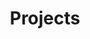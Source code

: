 ---
layout: projects
title: Projects
category: en
type: page
projects: 
  app:
  -
    name: "Lynking"
    date: "Oct 2016"
    des: "A location based web app to build your professional social network."
    img: "https://raw.githubusercontent.com/hectorguo/blog-imgs/master/img/20190608212748.png"
    link: "https://www.youtube.com/watch?v=5IVRktKPnwI&feature=youtu.be"
    based: "AngularJS, Node.js, MongoDB, Firebase"
  -
    name: "Jibo Donor"
    date: "Sep 2016"
    des: "Leveraging api.ai and square to let Jibo robot engage people to make a donation"
    img: "https://raw.githubusercontent.com/hectorguo/blog-imgs/master/img/20190608212809.png"
    link: "https://vimeo.com/189060905"
    based: "Jibo API, Node.js, api.ai, Square"
  -
    name: "Json Resume Theme: Material"
    date: "Dec 2015"
    des: "The material theme for JSON Resume."
    img: "https://raw.githubusercontent.com/hectorguo/blog-imgs/master/img/20190608212822.png"
    github: "https://github.com/hectorguo/jsonresume-theme-material"
    based: "jsonresume, Node.js"
  -
    name: "Decision Terminator"
    date: "Nov 2015"
    des: "A mobile app to help people make a decision."
    img: "https://raw.githubusercontent.com/hectorguo/blog-imgs/master/img/20190608212836.png"
    link: "/en/ios-app-random/"
    ios:
    based: "Google Polymer, Cordova"
  -
    name: "FillTime (in progress)"
    date: "Aug 2015"
    des: "A time log app for iPhone, used for curing procrastination."
    link: "/en/ios-app-filltime/"
    ios:
    based: "Swift, Unity2D"
  -
    name: "iPhone as a Game Controller"
    date: "Sep 2015"
    img: "https://raw.githubusercontent.com/hectorguo/blog-imgs/master/img/20190608212857.png"
    des: "A web-based prototype which converts the iPhone into a Wiimote-style motion controller."
    link: "/en/iphone-game-controler/"
    based: "Javascript, Node.js, Socket.io"
  -
    name: "Left 4 Dead Level Design：HIT Campus"
    date: "Aug 2015"
    img: "https://raw.githubusercontent.com/hectorguo/blog-imgs/master/img/20190608212936.png"
    des: "Rebuild my university campus in Left 4 Dead. To memorize happy moments during my campus life."
    link: "/en/l4d2/"
    steam:
    based: "Hammer Editor"
  -
    name: "GRE Flashcard"
    date: "Mar 2015"
    img: "https://raw.githubusercontent.com/hectorguo/blog-imgs/master/img/20190608212948.png"
    des: "A web app for GRE core words remembering in a fresh way by finding approximation between words."
    github: "http://hectorguo.com/GRE-Flashcard/"
    based: "Javascript, Bootstrap"
  -
    name: "Markdown Plugin for CKEditor"
    img: "https://raw.githubusercontent.com/hectorguo/blog-imgs/master/img/20190608213001.png"
    date: "Nov 2014"
    des: "A CKEditor plugin, embeded in CKEditor, which can use Markdown format to edit."
    github: "https://github.com/hectorguo/CKEditor-Markdown-Plugin"
    based: "Javascript"
  -
    name: "File Uploader"
    date: "Mar 2014"
    des: "File Uploader with mOxie"
    github: "https://github.com/moxiecode/plupload"
    based: "Javscript, HTML5"
  -
    name: "QR Code-based Bus Exchanging Query"
    date: "Jul 2012"
    img: "https://raw.githubusercontent.com/hectorguo/blog-imgs/master/img/20190608213016.png"
    des: "Querying bus exchanging information by scanning QR code which has located your current position."
    based: "Javascript, Jquery Mobile, Baidu Map"
    github: "https://github.com/hectorguo/QRmap"
  -
    name: "Douban Movie"
    date: "May 2011"
    img: "https://raw.githubusercontent.com/hectorguo/blog-imgs/master/img/20190608213028.png"
    des: "A chrome extension, used for quickly querying movie ranking from Douban Movie"
    chrome: "https://chrome.google.com/webstore/detail/%E8%B1%86%E7%93%A3%E7%94%B5%E5%BD%B1%E5%88%92%E8%AF%8D%E6%90%9C%E7%B4%A2/femcbbmhkcbbmbfmokdopgpfolbamini"
    based: "Javascript, Chrome Extension"
  -
    name: "Make Search Easier"
    date: "July 2010"
    img: "https://raw.githubusercontent.com/hectorguo/blog-imgs/master/img/20190608213039.png"
    des: "Similar image searching, used for quickly identifying Traffic Signs"
    link: "/en/make-search-easier/"
    based: "Python, PHP"
  design:
  -
    name: "Maxthon Browser Skins"
    date: "Jul 2011"
    img: "https://raw.githubusercontent.com/hectorguo/blog-imgs/master/img/20190608213109.png"
    link: "/en/browser-interface-design/"
    des: "Two funny simple skins of Maxthon Browser."
  -
    name: "Uniforms for Graduation"
    date: "Jun 2012"
    img: "https://raw.githubusercontent.com/hectorguo/blog-imgs/master/img/20190608213119.png"
    link: "/en/uniforms-design/"
    des: "A cool style of uniforms which contains all my classmates' avatars."
  -
    name: "PPT Templates"
    date: "May 2013"
    img: "https://raw.githubusercontent.com/hectorguo/blog-imgs/master/img/20190608213132.png"
    des: "Common use for my presentations."
  -
    name: "Red Packet"
    date: "Oct 2015"
    des: "A gift for my class monitor at HIT who are getting married"
    img: "https://raw.githubusercontent.com/hectorguo/blog-imgs/master/img/20190608213145.png"
    link: "/en/red-package/"
  -
    name: "Visualization"
    date: "Dec 2015"
    des: "Distribution of Universities in United State"
    img: "https://raw.githubusercontent.com/hectorguo/blog-imgs/master/img/20190608213156.png"
    link: "/en/mapbox-starter/"
  -
    name: "Blue Apron for Smartwatch"
    date: "May 2017"
    des: "Design for improving cooking process"
    img: "https://raw.githubusercontent.com/hectorguo/blog-imgs/master/img/20190608213210.png"
    link: "/en/blue-apron/"
---